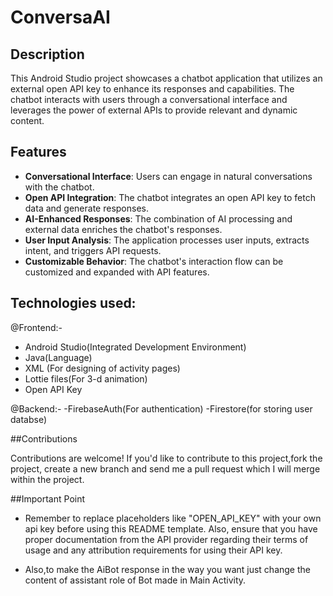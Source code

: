 # ConversaAI

## Description

This Android Studio project showcases a chatbot application that utilizes an external open API key to enhance its
responses and capabilities. The chatbot interacts with users through a conversational interface and leverages the 
power of external APIs to provide relevant and dynamic content.

## Features

- **Conversational Interface**: Users can engage in natural conversations with the chatbot.
- **Open API Integration**: The chatbot integrates an open API key to fetch data and generate responses.
- **AI-Enhanced Responses**: The combination of AI processing and external data enriches the chatbot's responses.
- **User Input Analysis**: The application processes user inputs, extracts intent, and triggers API requests.
- **Customizable Behavior**: The chatbot's interaction flow can be customized and expanded with API features.

## Technologies used:

@Frontend:-
- Android Studio(Integrated Development Environment)
- Java(Language)
- XML (For designing of activity pages)
- Lottie files(For 3-d animation)
- Open API Key

@Backend:-
-FirebaseAuth(For authentication)
-Firestore(for storing user databse)

##Contributions

Contributions are welcome! If you'd like to contribute to this project,fork the project, create a new branch and 
send me a pull request which I will merge within the project.

##Important Point
-  Remember to replace placeholders like "OPEN_API_KEY"  with your own api key before using this README template. 
  Also, ensure that you have proper documentation from the API provider regarding their terms of usage 
  and any attribution requirements for using their API key.

-  Also,to make the AiBot response in the way you  want just change the content of assistant role of Bot made in
   Main Activity. 




